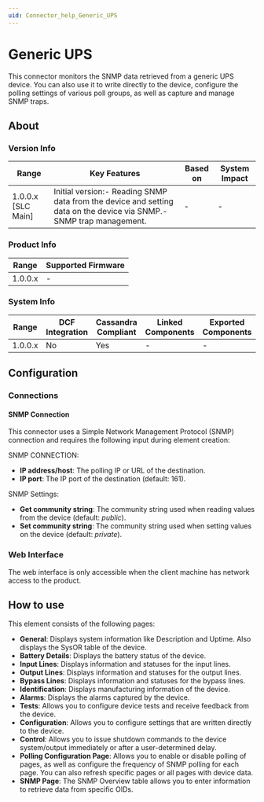 ```yaml
---
uid: Connector_help_Generic_UPS
---
```


# Generic UPS

This connector monitors the SNMP data retrieved from a generic UPS device. You can also use it to write directly to the device, configure the polling settings of various poll groups, as well as capture and manage SNMP traps.

## About

### Version Info

| **Range**            | **Key Features**                                                                                                    | **Based on** | **System Impact** |
|----------------------|---------------------------------------------------------------------------------------------------------------------|--------------|-------------------|
| 1.0.0.x \[SLC Main\] | Initial version:- Reading SNMP data from the device and setting data on the device via SNMP.- SNMP trap management. | \-           | \-                |

### Product Info

| **Range** | **Supported Firmware** |
|-----------|------------------------|
| 1.0.0.x   | \-                     |

### System Info

| **Range** | **DCF Integration** | **Cassandra Compliant** | **Linked Components** | **Exported Components** |
|-----------|---------------------|-------------------------|-----------------------|-------------------------|
| 1.0.0.x   | No                  | Yes                     | \-                    | \-                      |

## Configuration

### Connections

#### SNMP Connection

This connector uses a Simple Network Management Protocol (SNMP) connection and requires the following input during element creation:

SNMP CONNECTION:

- **IP address/host**: The polling IP or URL of the destination.
- **IP port**: The IP port of the destination (default: 161).

SNMP Settings:

- **Get community string**: The community string used when reading values from the device (default: *public*).
- **Set community string**: The community string used when setting values on the device (default: *private*).

### Web Interface

The web interface is only accessible when the client machine has network access to the product.

## How to use

This element consists of the following pages:

- **General**: Displays system information like Description and Uptime. Also displays the SysOR table of the device.
- **Battery Details**: Displays the battery status of the device.
- **Input Lines**: Displays information and statuses for the input lines.
- **Output Lines**: Displays information and statuses for the output lines.
- **Bypass Lines**: Displays information and statuses for the bypass lines.
- **Identification**: Displays manufacturing information of the device.
- **Alarms**: Displays the alarms captured by the device.
- **Tests**: Allows you to configure device tests and receive feedback from the device.
- **Configuration**: Allows you to configure settings that are written directly to the device.
- **Control**: Allows you to issue shutdown commands to the device system/output immediately or after a user-determined delay.
- **Polling Configuration Page**: Allows you to enable or disable polling of pages, as well as configure the frequency of SNMP polling for each page. You can also refresh specific pages or all pages with device data.
- **SNMP Page**: The SNMP Overview table allows you to enter information to retrieve data from specific OIDs.
